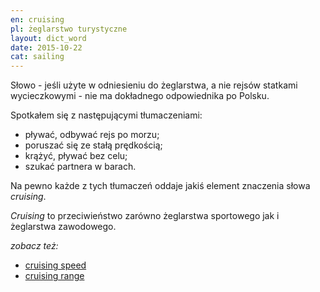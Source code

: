```yaml
---
en: cruising
pl: żeglarstwo turystyczne
layout: dict_word
date: 2015-10-22
cat: sailing
---
```


Słowo - jeśli użyte w odniesieniu do żeglarstwa, a nie rejsów statkami wycieczkowymi - nie ma dokładnego odpowiednika po
Polsku.

Spotkałem się z następującymi tłumaczeniami:  

* pływać, odbywać rejs po morzu;  
* poruszać się ze stałą prędkością;  
* krążyć, pływać bez celu;  
* szukać partnera w barach.  

Na pewno każde z tych tłumaczeń oddaje jakiś element znaczenia słowa *cruising*.  

*Cruising* to przeciwieństwo zarówno żeglarstwa sportowego jak i żeglarstwa zawodowego. 


*zobacz też:*

* [cruising speed](/dict/c/cruising-speed.html)
* [cruising range](/dict/c/cruising-range.html)